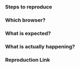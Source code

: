 <!--

Questions
================
If you have any questions, ideas or you want to discuss with Vue Material community. Use the Discord instead.
Follow this link: https://discord.gg/rgcmTtm

Reporting a bug?
================

- Always search for your issue first. It may have already been answered, planned or fixed in some branch.
- Open one issue per subject. Cluttered issues will be closed.
- Make sure to only create issues for the newest version.
- Create a declarative title and describe clearly the steps necessary to reproduce the issue. If an issue labeled "need repro" receives no further input from the issue author for more than 3 days, it will be closed.
- If you want to show your code, please use [Codepen](http://codepen.io/pen/) or [JSFiddle](https://jsfiddle.net/). You can start with [this template](https://codepen.io/vue-material/pen/RxGmyb).
- In case you found a solution by yourself, it could be helpful to explain how you have fixed it.
- For bugs that involves build setups, you can create a reproduction repository with steps in the README.
- If your issue is resolved but still open, don’t hesitate to close it. 

Have a feature request?
=======================

- Remove the template from below and provide thoughtful commentary.
- Answer those questions:
  - What will it allow you to do that you can't do today?
  - How will it make current work-arounds straightforward?
  - What potential bugs and edge cases does it help to avoid?

Do not create new features based on a problem that will only solve edge cases for your project. Remember that Vue Material aims to be lightweight and clean. :)
-->

<!-- BUG REPORT TEMPLATE -->

### Steps to reproduce

<!-- I installed this, created that, running those... ? -->

### Which browser?

<!-- Which versions of Vue, Vue Material, OS, browsers are affected? -->

### What is expected?

<!-- What do you think that could be the correct behaviour? -->

### What is actually happening?

<!-- Is there anything else we should know? -->

### Reproduction Link

<!-- If you want to show your code please use Codepen or JSFiddle. -->
<!-- You could start with this template: http://codepen.io/vue-material/pen/WGavBE. -->
